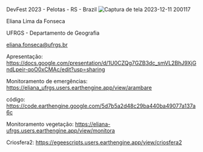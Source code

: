 DevFest 2023 - Pelotas - RS - Brazil
![Captura de tela 2023-12-11 200117](https://github.com/elianafonseca/devfest2023/assets/85770141/17cbc195-32af-4a48-b112-8d82b12ab74e)

Eliana Lima da Fonseca

UFRGS - Departamento de Geografia

eliana.fonseca@ufrgs.br


Apresentação:
https://docs.google.com/presentation/d/1U0CZQg7GZB3dc_smVL2BhJ9XjGndLpeir-qoO0xCMAc/edit?usp=sharing

Monitoramento de emergências:
https://eliana_ufrgs.users.earthengine.app/view/arambare

código:
https://code.earthengine.google.com/5d7b5a2d48c29ba440ba49077a137a6c

Monitoramento vegetação:
https://eliana-ufrgs.users.earthengine.app/view/monitora

Criosfera2:
https://egeescripts.users.earthengine.app/view/criosfera2
